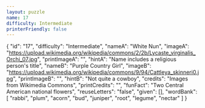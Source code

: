 ```yaml
---
layout: puzzle
name: 17
difficulty: Intermediate
printerFriendly: false
---
```

{
    "id": "17",
    "difficulty": "Intermediate",
    "nameA": "White Nun",
    "imageA": "https://upload.wikimedia.org/wikipedia/commons/2/2b/Lycaste_virginalis_Orchi_07.jpg",
    "printImageA": "",
    "hintA": "Name includes a religious person's title",
    "nameB": "Purple Country Girl",
    "imageB": "https://upload.wikimedia.org/wikipedia/commons/9/94/Cattleya_skinneri0.jpg",
    "printImageB": "",
    "hintB": "Not quite a cowboy",
    "credits": "Images from Wikimedia Commons",
    "printCredits": "",
    "funFact": "Two Central American national flowers",
    "reuseLetters": "false",
    "given": [],
    "wordBank": [
        "rabbi",
        "plum",
        "acorn",
        "bud",
        "juniper",
        "root",
        "legume",
        "nectar"
    ]
}